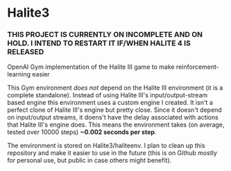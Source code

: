 # Halite3

### THIS PROJECT IS CURRENTLY ON INCOMPLETE AND ON HOLD. I INTEND TO RESTART IT IF/WHEN HALITE 4 IS RELEASED
OpenAI Gym implementation of the Halite III game to make reinforcement-learning easier

This Gym environment _does not_ depend on the Halite III environment (it is a complete standalone). Instead of using Halite III's input/output-stream based engine this environment uses a custom engine I created. It isn't a perfect clone of Halite III's engine but pretty close. Since it doesn't depend on input/output streams, it doens't have the delay associated with actions that Halite III's engine does. This means the environment takes (on average, tested over 10000 steps) __~0.002 seconds per step__.

The environment is stored on Halite3/haliteenv. I plan to clean up this repository and make it easier to use in the future (this is on Github mostly for personal use, but public in case others might benefit).
